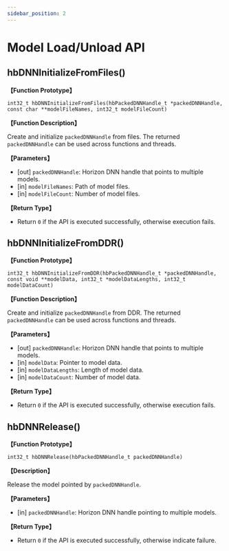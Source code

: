 ```yaml
---
sidebar_position: 2
---
```

# Model Load/Unload API


## hbDNNInitializeFromFiles()

**【Function Prototype】**

``int32_t hbDNNInitializeFromFiles(hbPackedDNNHandle_t *packedDNNHandle, const char **modelFileNames, int32_t modelFileCount)``

**【Function Description】**

Create and initialize ``packedDNNHandle`` from files. The returned ``packedDNNHandle`` can be used across functions and threads.

**【Parameters】**

- [out] ``packedDNNHandle``: Horizon DNN handle that points to multiple models.
- [in]  ``modelFileNames``: Path of model files.
- [in]  ``modelFileCount``: Number of model files.

**【Return Type】**

- Return ``0`` if the API is executed successfully, otherwise execution fails.

## hbDNNInitializeFromDDR()


**【Function Prototype】**

``int32_t hbDNNInitializeFromDDR(hbPackedDNNHandle_t *packedDNNHandle, const void **modelData, int32_t *modelDataLengths, int32_t modelDataCount)``

**【Function Description】**

Create and initialize ``packedDNNHandle`` from DDR. The returned ``packedDNNHandle`` can be used across functions and threads.

**【Parameters】**

- [out] ``packedDNNHandle``: Horizon DNN handle that points to multiple models.
- [in]  ``modelData``: Pointer to model data.
- [in]  ``modelDataLengths``: Length of model data.
- [in]  ``modelDataCount``: Number of model data.

**【Return Type】**

- Return ``0`` if the API is executed successfully, otherwise execution fails.

## hbDNNRelease()

**【Function Prototype】**

``int32_t hbDNNRelease(hbPackedDNNHandle_t packedDNNHandle)``

**【Description】**

Release the model pointed by ``packedDNNHandle``.

**【Parameters】**

- [in] ``packedDNNHandle``: Horizon DNN handle pointing to multiple models.

**【Return Type】**

- Return ``0`` if the API is executed successfully, otherwise indicate failure.